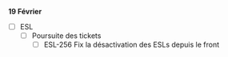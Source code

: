 **19 Février**
- [ ] ESL
    - [ ] Poursuite des tickets
        - [ ] ESL-256 Fix la désactivation des ESLs depuis le front